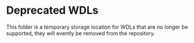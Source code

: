 # Deprecated WDLs
This folder is a temporary storage location for WDLs that are no longer
be supported, they will evently be removed from the repository. 
